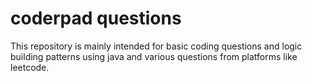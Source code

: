 # coderpad questions
This repository is mainly intended for basic coding questions and logic building patterns using java and various questions from platforms like leetcode.

